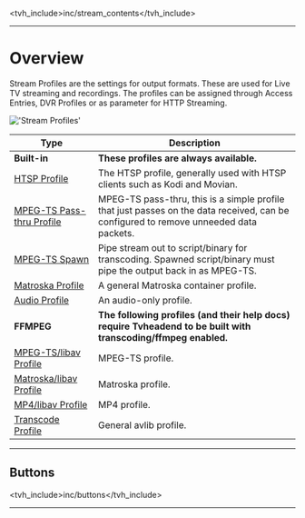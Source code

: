 <tvh_include>inc/stream_contents</tvh_include>

---

# Overview

Stream Profiles are the settings for output formats. These are used for Live TV
streaming and recordings. The profiles can be assigned through Access Entries,
DVR Profiles or as parameter for HTTP Streaming.

!['Stream Profiles'](static/img/doc/stream/stream_profiles_tab.png)

Type                                               | Description 
-------------------------------------------------------------------|-------------
**Built-in**                                                       | **These profiles are always available.**
[HTSP Profile](class/profile-htsp)                                 | The HTSP profile, generally used with HTSP clients such as Kodi and Movian.
[MPEG-TS Pass-thru Profile](class/profile-mpegts)                  | MPEG-TS pass-thru, this is a simple profile that just passes on the data received, can be configured to remove unneeded data packets.
[MPEG-TS Spawn](class/profile-mpegts-spawn)                        | Pipe stream out to script/binary for transcoding. Spawned script/binary must pipe the output back in as MPEG-TS.
[Matroska Profile](class/profile-matroska)                         | A general Matroska container profile.
[Audio Profile](class/profile-audio)                               | An audio-only profile.
**FFMPEG**                                                         | **The following profiles (and their help docs) require Tvheadend to be built with transcoding/ffmpeg enabled.**
[MPEG-TS/libav Profile](class/profile-libav-mpegts)                | MPEG-TS profile.
[Matroska/libav Profile](class/profile-libav-matroska)             | Matroska profile.
[MP4/libav Profile](class/profile-libav-mp4)                       | MP4 profile.
[Transcode Profile](class/profile-transcode)                       | General avlib profile.

---

## Buttons

<tvh_include>inc/buttons</tvh_include>

---
